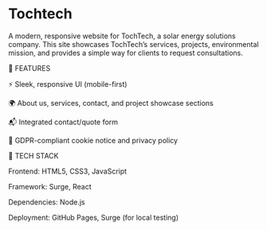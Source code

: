 # Tochtech
A modern, responsive website for TochTech, a solar energy solutions company. This site showcases TochTech’s services, projects, environmental mission, and provides a simple way for clients to request consultations.

🚀 FEATURES

⚡ Sleek, responsive UI (mobile-first)

🌍 About us, services, contact, and project showcase sections

📬 Integrated contact/quote form

🔐 GDPR-compliant cookie notice and privacy policy

🧰 TECH STACK

Frontend: HTML5, CSS3, JavaScript

Framework: Surge, React

Dependencies: Node.js

Deployment: GitHub Pages, Surge (for local testing)
